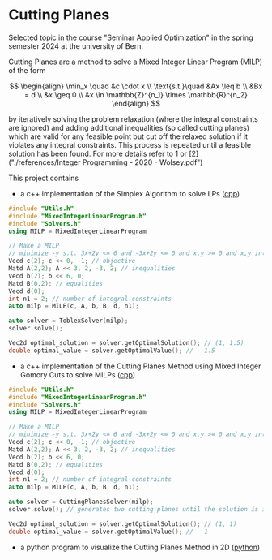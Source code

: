 # Cutting Planes
Selected topic in the course "Seminar Applied Optimization" in the spring semester 2024 at the university of Bern.

Cutting Planes are a method to solve a Mixed Integer Linear Program (MILP) of the form

$$
\begin{align}
\min_x \quad &c \cdot x \\
\text{s.t.}\quad &Ax \leq b \\
&Bx = d \\
&x \geq 0 \\
&x \in \mathbb{Z}^{n_1} \times \mathbb{R}^{n_2}
\end{align}
$$

by iteratively solving the problem relaxation (where the integral constraints are ignored) and adding additional inequalities (so called cutting planes) which
are valid for any feasible point but cut off the relaxed solution if it violates any integral constraints. This process is repeated until a feasible solution has been found.
For more details refer to [1](./references/combinatorial-optimization-algorithms-and-complexity_compress.pdf) or [2]("./references/Integer Programming - 2020 - Wolsey.pdf")


This project contains
- a c++ implementation of the Simplex Algorithm to solve LPs ([cpp](./CuttingPlanes/))
```cpp
#include "Utils.h"
#include "MixedIntegerLinearProgram.h"
#include "Solvers.h"
using MILP = MixedIntegerLinearProgram

// Make a MILP
// minimize -y s.t. 3x+2y <= 6 and -3x+2y <= 0 and x,y >= 0 and x,y integral
Vecd c(2); c << 0, -1; // objective
Matd A(2,2); A << 3, 2, -3, 2; // inequalities
Vecd b(2); b << 6, 0;
Matd B(0,2); // equalities
Vecd d(0);
int n1 = 2; // number of integral constraints
auto milp = MILP(c, A, b, B, d, n1);

auto solver = ToblexSolver(milp);
solver.solve();

Vec2d optimal_solution = solver.getOptimalSolution(); // (1, 1.5)
double optimal_value = solver.getOptimalValue(); // - 1.5

```

- a c++ implementation of the Cutting Planes Method using Mixed Integer Gomory Cuts to solve MILPs ([cpp](./CuttingPlanes/))
```cpp
#include "Utils.h"
#include "MixedIntegerLinearProgram.h"
#include "Solvers.h"
using MILP = MixedIntegerLinearProgram

// Make a MILP
// minimize -y s.t. 3x+2y <= 6 and -3x+2y <= 0 and x,y >= 0 and x,y integral
Vecd c(2); c << 0, -1; // objective
Matd A(2,2); A << 3, 2, -3, 2; // inequalities
Vecd b(2); b << 6, 0;
Matd B(0,2); // equalities
Vecd d(0);
int n1 = 2; // number of integral constraints
auto milp = MILP(c, A, b, B, d, n1);

auto solver = CuttingPlanesSolver(milp);
solver.solve(); // generates two cutting planes until the solution is integral

Vec2d optimal_solution = solver.getOptimalSolution(); // (1, 1)
double optimal_value = solver.getOptimalValue(); // - 1

```
- a python program to visualize the Cutting Planes Method in 2D ([python](./Visualizer.ipynb))
